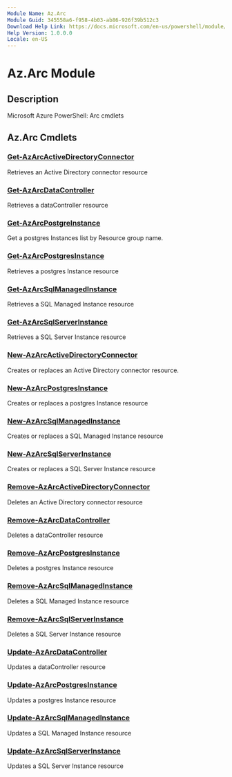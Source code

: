 ```yaml
---
Module Name: Az.Arc
Module Guid: 345558a6-f958-4b03-ab86-926f39b512c3
Download Help Link: https://docs.microsoft.com/en-us/powershell/module/az.arc
Help Version: 1.0.0.0
Locale: en-US
---
```


# Az.Arc Module
## Description
Microsoft Azure PowerShell: Arc cmdlets

## Az.Arc Cmdlets
### [Get-AzArcActiveDirectoryConnector](Get-AzArcActiveDirectoryConnector.md)
Retrieves an Active Directory connector resource

### [Get-AzArcDataController](Get-AzArcDataController.md)
Retrieves a dataController resource

### [Get-AzArcPostgreInstance](Get-AzArcPostgreInstance.md)
Get a postgres Instances list by Resource group name.

### [Get-AzArcPostgresInstance](Get-AzArcPostgresInstance.md)
Retrieves a postgres Instance resource

### [Get-AzArcSqlManagedInstance](Get-AzArcSqlManagedInstance.md)
Retrieves a SQL Managed Instance resource

### [Get-AzArcSqlServerInstance](Get-AzArcSqlServerInstance.md)
Retrieves a SQL Server Instance resource

### [New-AzArcActiveDirectoryConnector](New-AzArcActiveDirectoryConnector.md)
Creates or replaces an Active Directory connector resource.

### [New-AzArcPostgresInstance](New-AzArcPostgresInstance.md)
Creates or replaces a postgres Instance resource

### [New-AzArcSqlManagedInstance](New-AzArcSqlManagedInstance.md)
Creates or replaces a SQL Managed Instance resource

### [New-AzArcSqlServerInstance](New-AzArcSqlServerInstance.md)
Creates or replaces a SQL Server Instance resource

### [Remove-AzArcActiveDirectoryConnector](Remove-AzArcActiveDirectoryConnector.md)
Deletes an Active Directory connector resource

### [Remove-AzArcDataController](Remove-AzArcDataController.md)
Deletes a dataController resource

### [Remove-AzArcPostgresInstance](Remove-AzArcPostgresInstance.md)
Deletes a postgres Instance resource

### [Remove-AzArcSqlManagedInstance](Remove-AzArcSqlManagedInstance.md)
Deletes a SQL Managed Instance resource

### [Remove-AzArcSqlServerInstance](Remove-AzArcSqlServerInstance.md)
Deletes a SQL Server Instance resource

### [Update-AzArcDataController](Update-AzArcDataController.md)
Updates a dataController resource

### [Update-AzArcPostgresInstance](Update-AzArcPostgresInstance.md)
Updates a postgres Instance resource

### [Update-AzArcSqlManagedInstance](Update-AzArcSqlManagedInstance.md)
Updates a SQL Managed Instance resource

### [Update-AzArcSqlServerInstance](Update-AzArcSqlServerInstance.md)
Updates a SQL Server Instance resource

